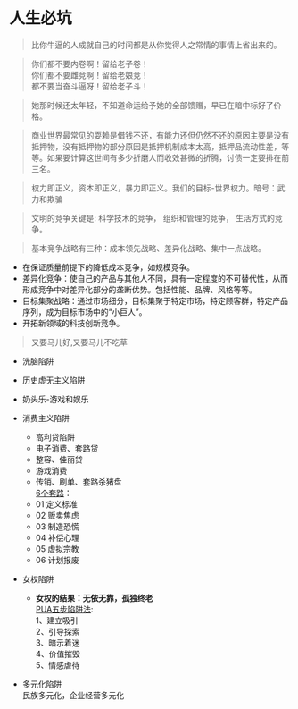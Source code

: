 # 人生必坑

> 比你牛逼的人成就自己的时间都是从你觉得人之常情的事情上省出来的。 ​​​

> 你们都不要内卷啊！留给老子卷！  
> 你们都不要雌竞啊！留给老娘竞！  
> 都不要当奋斗逼呀！留给老子斗！  

> 她那时候还太年轻，不知道命运给予她的全部馈赠，早已在暗中标好了价格。

> 商业世界最常见的耍赖是借钱不还，有能力还但仍然不还的原因主要是没有抵押物，没有抵押物的部分原因是抵押机制成本太高，抵押品流动性差，等等。 ​​​​如果要计算这世间有多少折磨人而收效甚微的折腾，讨债一定要排在前三名。

> 权力即正义，资本即正义，暴力即正义。我们的目标-世界权力。暗号：武力和欺骗

> 文明的竞争关键是:
科学技术的竞争，
组织和管理的竞争，
生活方式的竞争。 ​​​

> 基本竞争战略有三种：成本领先战略、差异化战略、集中一点战略。 ​​​
- 在保证质量前提下的降低成本竞争，如规模竞争。
- 差异化竞争：使自己的产品与其他人不同，具有一定程度的不可替代性，从而形成竞争中对差异化部分的垄断优势。包括性能、品牌、风格等等。
- 目标集聚战略：通过市场细分，目标集聚于特定市场，特定顾客群，特定产品序列，成为目标市场中的“小巨人”。
- 开拓新领域的科技创新竞争。

> 又要马儿好,又要马儿不吃草
- 洗脑陷阱
- 历史虚无主义陷阱
- 奶头乐-游戏和娱乐
- 消费主义陷阱  
  - 高利贷陷阱
  - 电子消费、套路贷  
  - 整容、佳丽贷
  - 游戏消费  
  - 传销、刷单、套路杀猪盘  
  [6个套路](https://zhuanlan.zhihu.com/p/77698095)：  
  - 01 定义标准  
  - 02 贩卖焦虑  
  - 03 制造恐慌  
  - 04 补偿心理  
  - 05 虚拟宗教  
  - 06 计划报废  
- 女权陷阱  
  -  **女权的结果：无依无靠，孤独终老**  
    [PUA五步陷阱法](https://baijiahao.baidu.com/s?id=1654808620052412005):   
    1、建立吸引  
    2、引导探索  
    3、暗示着迷  
    4、价值摧毁  
    5、情感虐待  
- 多元化陷阱  
  民族多元化，企业经营多元化



  > 